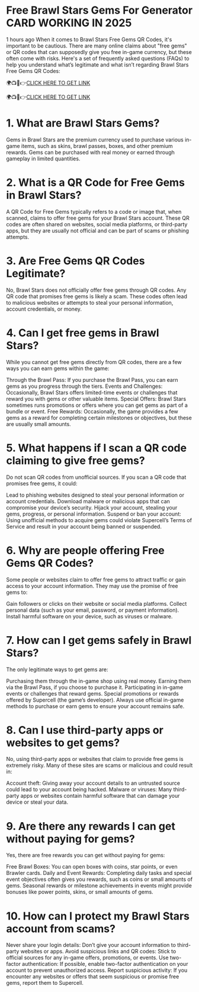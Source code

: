 # Free Brawl Stars Gems For Generator CARD WORKING IN 2025
1 hours ago When it comes to Brawl Stars Free Gems QR Codes, it's important to be cautious. There are many online claims about "free gems" or QR codes that can supposedly give you free in-game currency, but these often come with risks. Here's a set of frequently asked questions (FAQs) to help you understand what’s legitimate and what isn’t regarding Brawl Stars Free Gems QR Codes:

🌍📺📱👉[CLICK HERE TO GET LINK](https://cutt.ly/8e8RoWr)

🌍📺📱👉[CLICK HERE TO GET LINK](https://cutt.ly/8e8RoWrm)


# 1. What are Brawl Stars Gems?
Gems in Brawl Stars are the premium currency used to purchase various in-game items, such as skins, brawl passes, boxes, and other premium rewards. Gems can be purchased with real money or earned through gameplay in limited quantities.

# 2. What is a QR Code for Free Gems in Brawl Stars?
A QR Code for Free Gems typically refers to a code or image that, when scanned, claims to offer free gems for your Brawl Stars account. These QR codes are often shared on websites, social media platforms, or third-party apps, but they are usually not official and can be part of scams or phishing attempts.

# 3. Are Free Gems QR Codes Legitimate?
No, Brawl Stars does not officially offer free gems through QR codes. Any QR code that promises free gems is likely a scam. These codes often lead to malicious websites or attempts to steal your personal information, account credentials, or money.

# 4. Can I get free gems in Brawl Stars?
While you cannot get free gems directly from QR codes, there are a few ways you can earn gems within the game:

Through the Brawl Pass: If you purchase the Brawl Pass, you can earn gems as you progress through the tiers.
Events and Challenges: Occasionally, Brawl Stars offers limited-time events or challenges that reward you with gems or other valuable items.
Special Offers: Brawl Stars sometimes runs promotions or offers where you can get gems as part of a bundle or event.
Free Rewards: Occasionally, the game provides a few gems as a reward for completing certain milestones or objectives, but these are usually small amounts.
# 5. What happens if I scan a QR code claiming to give free gems?
Do not scan QR codes from unofficial sources. If you scan a QR code that promises free gems, it could:

Lead to phishing websites designed to steal your personal information or account credentials.
Download malware or malicious apps that can compromise your device’s security.
Hijack your account, stealing your gems, progress, or personal information.
Suspend or ban your account: Using unofficial methods to acquire gems could violate Supercell’s Terms of Service and result in your account being banned or suspended.
# 6. Why are people offering Free Gems QR Codes?
Some people or websites claim to offer free gems to attract traffic or gain access to your account information. They may use the promise of free gems to:

Gain followers or clicks on their website or social media platforms.
Collect personal data (such as your email, password, or payment information).
Install harmful software on your device, such as viruses or malware.
# 7. How can I get gems safely in Brawl Stars?
The only legitimate ways to get gems are:

Purchasing them through the in-game shop using real money.
Earning them via the Brawl Pass, if you choose to purchase it.
Participating in in-game events or challenges that reward gems.
Special promotions or rewards offered by Supercell (the game’s developer).
Always use official in-game methods to purchase or earn gems to ensure your account remains safe.

# 8. Can I use third-party apps or websites to get gems?
No, using third-party apps or websites that claim to provide free gems is extremely risky. Many of these sites are scams or malicious and could result in:

Account theft: Giving away your account details to an untrusted source could lead to your account being hacked.
Malware or viruses: Many third-party apps or websites contain harmful software that can damage your device or steal your data.
# 9. Are there any rewards I can get without paying for gems?
Yes, there are free rewards you can get without paying for gems:

Free Brawl Boxes: You can open boxes with coins, star points, or even Brawler cards.
Daily and Event Rewards: Completing daily tasks and special event objectives often gives you rewards, such as coins or small amounts of gems.
Seasonal rewards or milestone achievements in events might provide bonuses like power points, skins, or small amounts of gems.
# 10. How can I protect my Brawl Stars account from scams?
Never share your login details: Don’t give your account information to third-party websites or apps.
Avoid suspicious links and QR codes: Stick to official sources for any in-game offers, promotions, or events.
Use two-factor authentication: If possible, enable two-factor authentication on your account to prevent unauthorized access.
Report suspicious activity: If you encounter any websites or offers that seem suspicious or promise free gems, report them to Supercell.

